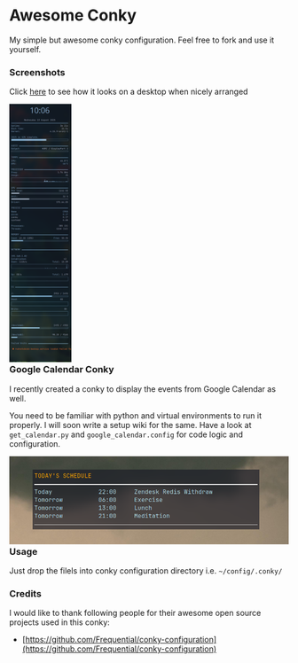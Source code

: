 # Awesome Conky
My simple but awesome conky configuration. Feel free to fork and use it yourself.

### Screenshots
Click [here](https://raw.githubusercontent.com/madhur/awesome-conky/master/screenshots/conky3.png) to see how it looks on a desktop when nicely arranged

<div style="float:left;width:100%">
<img alt=conky-core width="112px" src=https://raw.githubusercontent.com/madhur/awesome-conky/master/screenshots/conky3.png />
</div>
<div style="float:clear"></div>
<p/><p/><p/>

### Google Calendar Conky

I recently created a conky to display the events from Google Calendar as well.

You need to be familiar with python and virtual environments to run it properly. I will soon write a setup wiki for the same. Have a look at `get_calendar.py` and `google_calendar.config` for code logic and configuration.

<div style="float:left;width:100%">
<img alt=conky-core  src=https://raw.githubusercontent.com/madhur/awesome-conky/master/screenshots/google_calendar.png />
</div>
<div style="float:clear"></div>
<p/><p/><p/>

### Usage
Just drop the filels into conky configuration directory i.e. `~/config/.conky/`


### Credits
I would like to thank following people for their awesome open source projects used in this conky:

* [https://github.com/Frequential/conky-configuration](https://github.com/Frequential/conky-configuration)

